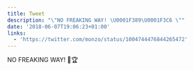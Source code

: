 ```yaml
---
title: Tweet
description: "\"NO FREAKING WAY! \U0001F389\U0001F3C6 \""
date: '2018-06-07T19:06:23+01:00'
links:
  - 'https://twitter.com/monzo/status/1004744476844265472'
---
```

NO FREAKING WAY! 🎉🏆 
